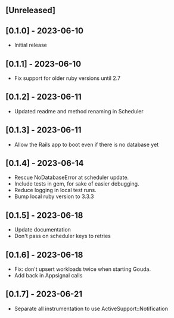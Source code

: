 ## [Unreleased]

## [0.1.0] - 2023-06-10

- Initial release

## [0.1.1] - 2023-06-10

- Fix support for older ruby versions until 2.7

## [0.1.2] - 2023-06-11

- Updated readme and method renaming in Scheduler

## [0.1.3] - 2023-06-11

- Allow the Rails app to boot even if there is no database yet

## [0.1.4] - 2023-06-14

- Rescue NoDatabaseError at scheduler update.
- Include tests in gem, for sake of easier debugging.
- Reduce logging in local test runs.
- Bump local ruby version to 3.3.3

## [0.1.5] - 2023-06-18

- Update documentation
- Don't pass on scheduler keys to retries

## [0.1.6] - 2023-06-18

- Fix: don't upsert workloads twice when starting Gouda.
- Add back in Appsignal calls

## [0.1.7] - 2023-06-21

- Separate all instrumentation to use ActiveSupport::Notification
